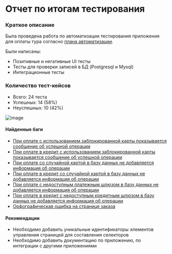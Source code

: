 # Отчет по итогам тестирования
### Краткое описание
Была проведена работа по автоматизации тестирования приложения для оплаты тура согласно [плана автоматизации](Plan.md).  

Были написаны:
* Позитивные и негативные UI тесты
* Тесты для проверки записей в БД (Postgresql и Mysql)
* Интеграционные тесты

### Количество тест-кейсов
* Всего: 24 теста
* Успешных: 14 (58%)
* Неуспешных: 10 (42%)

![image](https://user-images.githubusercontent.com/91426534/159519811-98d7241b-820f-4004-b0e7-7a02581d0b6f.png)

  
#### Найденные баги
* [При оплате с использованием заблокированной карты показывается сообщение об успешной операции ](https://github.com/ModestVale/diplom/issues/1)
* [При оплате в кредит с использованием заблокированной карты показывается сообщение об успешной операции](https://github.com/ModestVale/diplom/issues/2)
* [При оплате со случайной картой в базу данных не добавляется информация об операции](https://github.com/ModestVale/diplom/issues/3)
* [При оплате в кредит со случайной картой в базу данных не добавляется информация об операции](https://github.com/ModestVale/diplom/issues/4)
* [При оплате c недоступным платежным шлюзом в базу данных не добавляется информация об операции](https://github.com/ModestVale/diplom/issues/5)
* [При оплате в кредит c недоступным кредитным шлюзом в базу данных не добавляется информация об операции](https://github.com/ModestVale/diplom/issues/6)
* [Орфографическая ошибка на странице заказа](https://github.com/ModestVale/diplom/issues/7)
 
#### Рекомендации
* Необходимо добавить уникальные идентификаторы элементов управления страницей для составления селекторов
* Необходимо добавить документацию по приложению, по интеграции с другими приложениями
